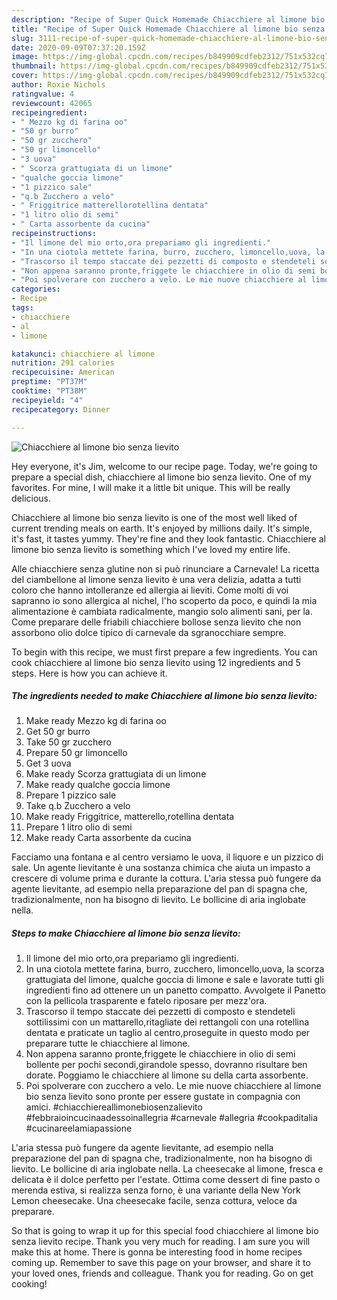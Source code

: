 ```yaml
---
description: "Recipe of Super Quick Homemade Chiacchiere al limone bio senza lievito"
title: "Recipe of Super Quick Homemade Chiacchiere al limone bio senza lievito"
slug: 3111-recipe-of-super-quick-homemade-chiacchiere-al-limone-bio-senza-lievito
date: 2020-09-09T07:37:20.159Z
image: https://img-global.cpcdn.com/recipes/b849909cdfeb2312/751x532cq70/chiacchiere-al-limone-bio-senza-lievito-recipe-main-photo.jpg
thumbnail: https://img-global.cpcdn.com/recipes/b849909cdfeb2312/751x532cq70/chiacchiere-al-limone-bio-senza-lievito-recipe-main-photo.jpg
cover: https://img-global.cpcdn.com/recipes/b849909cdfeb2312/751x532cq70/chiacchiere-al-limone-bio-senza-lievito-recipe-main-photo.jpg
author: Roxie Nichols
ratingvalue: 4
reviewcount: 42065
recipeingredient:
- " Mezzo kg di farina oo"
- "50 gr burro"
- "50 gr zucchero"
- "50 gr limoncello"
- "3 uova"
- " Scorza grattugiata di un limone"
- "qualche goccia limone"
- "1 pizzico sale"
- "q.b Zucchero a velo"
- " Friggitrice matterellorotellina dentata"
- "1 litro olio di semi"
- " Carta assorbente da cucina"
recipeinstructions:
- "Il limone del mio orto,ora prepariamo gli ingredienti."
- "In una ciotola mettete farina, burro, zucchero, limoncello,uova, la scorza grattugiata del limone, qualche goccia di limone e sale e lavorate tutti gli ingredienti fino ad ottenere un un panetto compatto. Avvolgete il Panetto con la pellicola trasparente e fatelo riposare per mezz&#39;ora."
- "Trascorso il tempo staccate dei pezzetti di composto e stendeteli sottilissimi con un mattarello,ritagliate dei rettangoli con una rotellina dentata e praticate un taglio al centro,proseguite in questo modo per preparare tutte le chiacchiere al limone."
- "Non appena saranno pronte,friggete le chiacchiere in olio di semi bollente per pochi secondi,girandole spesso, dovranno risultare ben dorate. Poggiamo le chiacchiere al limone su della carta assorbente."
- "Poi spolverare con zucchero a velo. Le mie nuove chiacchiere al limone bio senza lievito sono pronte per essere gustate in compagnia con amici. #chiacchiereallimonebiosenzalievito #febbraioincucinaadessoinallegria #carnevale #allegria #cookpaditalia #cucinareelamiapassione"
categories:
- Recipe
tags:
- chiacchiere
- al
- limone

katakunci: chiacchiere al limone 
nutrition: 291 calories
recipecuisine: American
preptime: "PT37M"
cooktime: "PT38M"
recipeyield: "4"
recipecategory: Dinner

---
```



![Chiacchiere al limone bio senza lievito](https://img-global.cpcdn.com/recipes/b849909cdfeb2312/751x532cq70/chiacchiere-al-limone-bio-senza-lievito-recipe-main-photo.jpg)

Hey everyone, it's Jim, welcome to our recipe page. Today, we're going to prepare a special dish, chiacchiere al limone bio senza lievito. One of my favorites. For mine, I will make it a little bit unique. This will be really delicious.

Chiacchiere al limone bio senza lievito is one of the most well liked of current trending meals on earth. It's enjoyed by millions daily. It's simple, it's fast, it tastes yummy. They're fine and they look fantastic. Chiacchiere al limone bio senza lievito is something which I've loved my entire life.

Alle chiacchiere senza glutine non si può rinunciare a Carnevale! La ricetta del ciambellone al limone senza lievito è una vera delizia, adatta a tutti coloro che hanno intolleranze ed allergia ai lieviti. Come molti di voi sapranno io sono allergica al nichel, l&#39;ho scoperto da poco, e quindi la mia alimentazione è cambiata radicalmente, mangio solo alimenti sani, per la. Come preparare delle friabili chiacchiere bollose senza lievito che non assorbono olio dolce tipico di carnevale da sgranocchiare sempre.


To begin with this recipe, we must first prepare a few ingredients. You can cook chiacchiere al limone bio senza lievito using 12 ingredients and 5 steps. Here is how you can achieve it.

<!--inarticleads1-->

##### The ingredients needed to make Chiacchiere al limone bio senza lievito:

1. Make ready  Mezzo kg di farina oo
1. Get 50 gr burro
1. Take 50 gr zucchero
1. Prepare 50 gr limoncello
1. Get 3 uova
1. Make ready  Scorza grattugiata di un limone
1. Make ready qualche goccia limone
1. Prepare 1 pizzico sale
1. Take q.b Zucchero a velo
1. Make ready  Friggitrice, matterello,rotellina dentata
1. Prepare 1 litro olio di semi
1. Make ready  Carta assorbente da cucina


Facciamo una fontana e al centro versiamo le uova, il liquore e un pizzico di sale. Un agente lievitante è una sostanza chimica che aiuta un impasto a crescere di volume prima e durante la cottura. L&#39;aria stessa può fungere da agente lievitante, ad esempio nella preparazione del pan di spagna che, tradizionalmente, non ha bisogno di lievito. Le bollicine di aria inglobate nella. 

<!--inarticleads2-->

##### Steps to make Chiacchiere al limone bio senza lievito:

1. Il limone del mio orto,ora prepariamo gli ingredienti.
1. In una ciotola mettete farina, burro, zucchero, limoncello,uova, la scorza grattugiata del limone, qualche goccia di limone e sale e lavorate tutti gli ingredienti fino ad ottenere un un panetto compatto. Avvolgete il Panetto con la pellicola trasparente e fatelo riposare per mezz&#39;ora.
1. Trascorso il tempo staccate dei pezzetti di composto e stendeteli sottilissimi con un mattarello,ritagliate dei rettangoli con una rotellina dentata e praticate un taglio al centro,proseguite in questo modo per preparare tutte le chiacchiere al limone.
1. Non appena saranno pronte,friggete le chiacchiere in olio di semi bollente per pochi secondi,girandole spesso, dovranno risultare ben dorate. Poggiamo le chiacchiere al limone su della carta assorbente.
1. Poi spolverare con zucchero a velo. Le mie nuove chiacchiere al limone bio senza lievito sono pronte per essere gustate in compagnia con amici. #chiacchiereallimonebiosenzalievito #febbraioincucinaadessoinallegria #carnevale #allegria #cookpaditalia #cucinareelamiapassione


L&#39;aria stessa può fungere da agente lievitante, ad esempio nella preparazione del pan di spagna che, tradizionalmente, non ha bisogno di lievito. Le bollicine di aria inglobate nella. La cheesecake al limone, fresca e delicata è il dolce perfetto per l&#39;estate. Ottima come dessert di fine pasto o merenda estiva, si realizza senza forno, è una variante della New York Lemon cheesecake. Una cheesecake facile, senza cottura, veloce da preparare. 

So that is going to wrap it up for this special food chiacchiere al limone bio senza lievito recipe. Thank you very much for reading. I am sure you will make this at home. There is gonna be interesting food in home recipes coming up. Remember to save this page on your browser, and share it to your loved ones, friends and colleague. Thank you for reading. Go on get cooking!
